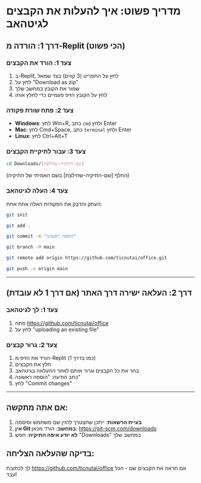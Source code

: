 # מדריך פשוט: איך להעלות את הקבצים לגיטהאב

## דרך 1: הורדה מ-Replit (הכי פשוט)

### צעד 1: הורד את הקבצים
1. ב-Replit, לחץ על התפריט (3 קווים) בצד שמאל
2. לחץ על "Download as zip"
3. שמור את הקובץ במחשב שלך
4. לחץ על הקובץ הזיפ פעמיים כדי לחלץ אותו

### צעד 2: פתח שורת פקודה
- **Windows**: לחץ Win+R, כתב `cmd` ולחץ Enter
- **Mac**: לחץ Cmd+Space, כתב `terminal` ולחץ Enter
- **Linux**: לחץ Ctrl+Alt+T

### צעד 3: עבור לתיקיית הקבצים
```bash
cd Downloads/[שם-התיקיה-שחילצת]
```
(החלף [שם-התיקיה-שחילצת] בשם האמיתי של התיקיה)

### צעד 4: העלה לגיטהאב
העתק והדבק את הפקודות האלה אחת אחת:

```bash
git init
```

```bash
git add .
```

```bash
git commit -m "הוספה ראשונה"
```

```bash
git branch -M main
```

```bash
git remote add origin https://github.com/ticnutai/office.git
```

```bash
git push -u origin main
```

---

## דרך 2: העלאה ישירה דרך האתר (אם דרך 1 לא עובדת)

### צעד 1: לך לגיטהאב
1. פתח https://github.com/ticnutai/office
2. לחץ על "uploading an existing file"

### צעד 2: גרור קבצים
1. הורד את הזיפ מ-Replit (כמו בדרך 1)
2. חלץ את הקבצים
3. בחר את כל הקבצים וגרור אותם לאזור ההעלאה בגיטהאב
4. כתב הודעה: "הוספה ראשונה"
5. לחץ "Commit changes"

---

## אם אתה מתקשה:

1. **בעיית הרשאות**: ייתכן שתצטרך להזין שם משתמש וסיסמה
2. **אין Git במחשב**: הורד מכאן: https://git-scm.com/downloads
3. **לא יודע איפה התיקיה**: חפש "Downloads" במחשב שלך

## בדיקה שהעלאה הצליחה:
לך לכתובת https://github.com/ticnutai/office
אם תראה את הקבצים שם - הכל עבד!